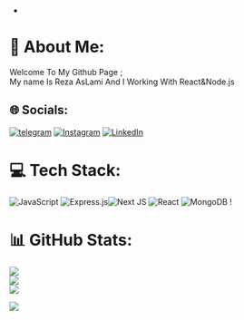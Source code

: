 -

# 💫 About Me:
Welcome To My Github Page ;<br>My name Is Reza AsLami And I Working With React&Node.js<br>

## 🌐 Socials:
[![telegram](https://img.shields.io/badge/Telegram-2CA5E0?style=flat-squeare&logo=telegram&logoColor=white)](https://t.me/Reza_Aslami50)  [![Instagram](https://img.shields.io/badge/Instagram-%23E4405F.svg?logo=Instagram&logoColor=white)]([https://instagram.com/@maziar_101](https://instagram.com/reza_aslami_2004)) [![LinkedIn](https://img.shields.io/badge/LinkedIn-%230077B5.svg?logo=linkedin&logoColor=white)](www.linkedin.com/in/reza-aslami/) 

# 💻 Tech Stack:
![JavaScript](https://img.shields.io/badge/javascript-%23323330.svg?style=for-the-badge&logo=javascript&logoColor=%23F7DF1E) ![Express.js](https://img.shields.io/badge/express.js-%23404d59.svg?style=for-the-badge&logo=express&logoColor=%2361DAFB)![Next JS](https://img.shields.io/badge/Next-black?style=for-the-badge&logo=next.js&logoColor=white) ![React](https://img.shields.io/badge/react-%2320232a.svg?style=for-the-badge&logo=react&logoColor=%2361DAFB) ![MongoDB](https://img.shields.io/badge/MongoDB-%234ea94b.svg?style=for-the-badge&logo=mongodb&logoColor=white) !
# 📊 GitHub Stats:
![](https://github-readme-stats.vercel.app/api?username=Rezaaslami&theme=radical&hide_border=false&include_all_commits=true&count_private=true)<br/>
![](https://github-readme-streak-stats.herokuapp.com/?user=Rezaaslami&theme=radical&hide_border=false)<br/>
![](https://github-readme-stats.vercel.app/api/top-langs/?username=Rezaaslami&theme=radical&hide_border=false&include_all_commits=true&count_private=true&layout=compact)


[![](https://visitcount.itsvg.in/api?id=Maziar101&icon=0&color=0)](https://visitcount.itsvg.in)

<!-- Proudly created with GPRM ( https://gprm.itsvg.in ) -->

